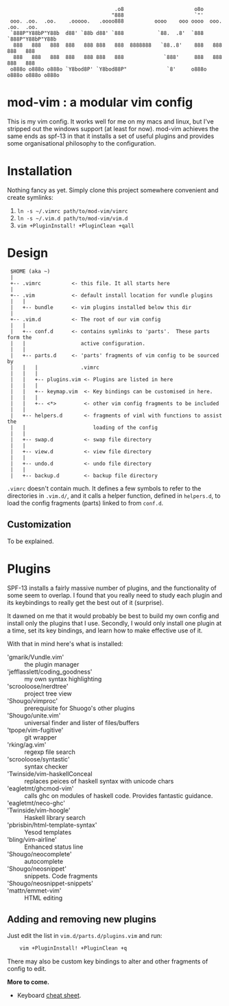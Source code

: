 
                                       .o8                       o8o                    
                                      "888                       `"'                    
     ooo. .oo.  .oo.    .ooooo.   .oooo888          oooo    ooo oooo  ooo. .oo.  .oo.   
     `888P"Y88bP"Y88b  d88' `88b d88' `888           `88.  .8'  `888  `888P"Y88bP"Y88b  
      888   888   888  888   888 888   888  8888888   `88..8'    888   888   888   888  
      888   888   888  888   888 888   888             `888'     888   888   888   888  
     o888o o888o o888o `Y8bod8P' `Y8bod88P"             `8'     o888o o888o o888o o888o 
                                                                                   
                                                                                   


# mod-vim : a modular vim config

This is my vim config. It works well for me on my macs and linux, but I've
stripped out the windows support (at least for now).  mod-vim achieves the same
ends as spf-13 in that it installs a set of useful plugins and provides some
organisational philosophy to the configuration.


# Installation

Nothing fancy as yet.  Simply clone this project somewhere convenient and
create symlinks:

1. `ln -s ~/.vimrc path/to/mod-vim/vimrc`
1. `ln -s ~/.vim.d path/to/mod-vim/vim.d`
1. `vim +PluginInstall! +PluginClean +qall`

# Design


```
 $HOME (aka ~)
 |
 +-- .vimrc          <- this file. It all starts here
 |
 +-- .vim            <- default install location for vundle plugins
 |   |
 |   +-- bundle      <- vim plugins installed below this dir
 |
 +-- .vim.d          <- The root of our vim config
 |   |
 |   +-- conf.d      <- contains symlinks to 'parts'.  These parts form the
 |   |                  active configuration.
 |   |
 |   +-- parts.d     <- 'parts' fragments of vim config to be sourced by
 |   |   |              .vimrc
 |   |   |
 |   |   +-- plugins.vim <- Plugins are listed in here
 |   |   |
 |   |   +-- keymap.vim  <- Key bindings can be customised in here.
 |   |   |
 |   |   +-- <*>         <- other vim config fragments to be included
 |   |
 |   +-- helpers.d       <- fragments of viml with functions to assist the
 |   |                      loading of the config
 |   |
 |   +-- swap.d          <- swap file directory
 |   |
 |   +-- view.d          <- view file directory
 |   |
 |   +-- undo.d          <- undo file directory
 |   |
 |   +-- backup.d        <- backup file directory

```

`.vimrc` doesn't contain much.  It defines a few symbols to refer to the 
directories in `.vim.d/`, and it calls a helper function, defined in `helpers.d`,
to load the config fragments (parts) linked to from `conf.d`.



## Customization

To be explained.



# Plugins

SPF-13 installs a fairly massive number of plugins, and the functionality of
some seem to overlap.  I found that you really need to study each plugin and its
keybindings to really get the best out of it (surprise).

It dawned on me that it would probably be best to build my own config and install
only the plugins that I use.  Secondly, I would only install one plugin at a
time, set its key bindings, and learn how to make effective use of it.

With that in mind here's what is installed:

<dl>
  <dt>'gmarik/Vundle.vim'</dt>
  <dd>the plugin manager</dd>
  <dt>'jefflasslett/coding_goodness'</dt>
  <dd>my own syntax highlighting<dd>
  <dt>'scrooloose/nerdtree'</dt>
  <dd>project tree view<dd>
  <dt>'Shougo/vimproc'</dt>
  <dd>prerequisite for Shuogo's other plugins<dd>
  <dt>'Shougo/unite.vim'</dt>
  <dd>universal finder and lister of files/buffers<dd>
  <dt>'tpope/vim-fugitive'</dt>
  <dd>git wrapper<dd>
  <dt>'rking/ag.vim'</dt>
  <dd>regexp file search<dd>
  <dt>'scrooloose/syntastic'</dt>
  <dd>syntax checker<dd>
  <dt>'Twinside/vim-haskellConceal</dt>
  <dd>replaces peices of haskell syntax with unicode chars<dd>
  <dt>'eagletmt/ghcmod-vim'</dt>
  <dd>calls ghc on modules of haskell code.  Provides fantastic guidance.<dd>
  <dt>'eagletmt/neco-ghc'<dt>
  <dd></dd>
  <dt>'Twinside/vim-hoogle'</dt>
  <dd>Haskell library search<dd>
  <dt>'pbrisbin/html-template-syntax'</dt>
  <dd>Yesod templates<dd>
  <dt>'bling/vim-airline'</dt>
  <dd>Enhanced status line<dd>
  <dt>'Shougo/neocomplete'</dt>
  <dd>autocomplete<dd>
  <dt>'Shougo/neosnippet'</dt>
  <dd>snippets.  Code fragments<dd>
  <dt>'Shougo/neosnippet-snippets'</dt>
  <dd></dd>
  <dt>'mattn/emmet-vim'</dt>
  <dd>HTML editing <dd>
</dl>



## Adding and removing new plugins

Just edit the list in `vim.d/parts.d/plugins.vim` and run:
```bash
    vim +PluginInstall! +PluginClean +q
```

There may also be custom key bindings to alter and other fragments of config
to edit.  

**More to come.**

* Keyboard [cheat sheet](https://walking-without-crutches.heroku.com/image/images/vi-vim-cheat-sheet.png).

[Git]:http://git-scm.com
[Vim]:http://www.vim.org/download.php#pc
[spf13-vim]:https://github.com/spf13/spf13-vim

